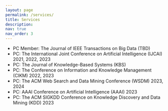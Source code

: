 ```yaml
---
layout: page
permalink: /services/
title: Services
description:
nav: true
nav_order: 3
---
```


- PC Member: The Journal of IEEE Transactions on Big Data (TBD)
- PC: The International Joint Conference on Artificial Intelligence (IJCAI) 2021, 2022, 2023
- PC: The Journal of Knowledge-Based Systems (KBS)
- PC: The Conference on Information and Knowledge Management (CIKM) 2022, 2023
- PC: The ACM Web Search and Data Mining Conference (WSDM) 2023, 2024
- PC: AAAI Conference on Artificial Intelligence (AAAI) 2023
- PC: The ACM SIGKDD Conference on Knowledge Discovery and Data Mining (KDD) 2023